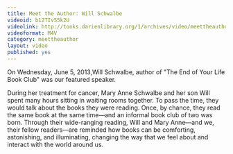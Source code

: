```yaml
---
title: Meet the Author: Will Schwalbe
videoid: b12TIvS5k2U
videolink: http://tonks.darienlibrary.org/1/archives/video/meettheauthor/20130605_will_schwalbe.m4v
videoformat: M4V
category: meettheauthor
layout: video
published: yes
---
```


On Wednesday, June 5, 2013,Will Schwalbe, author of "The End of Your Life Book Club" was our featured speaker. 

During her treatment for cancer, Mary Anne Schwalbe and her son Will spent many hours sitting in waiting rooms together. To pass the time, they would talk about the books they were reading. Once, by chance, they read the same book at the same time—and an informal book club of two was born. Through their wide-ranging reading, Will and Mary Anne—and we, their fellow readers—are reminded how books can be comforting, astonishing, and illuminating, changing the way that we feel about and interact with the world around us.